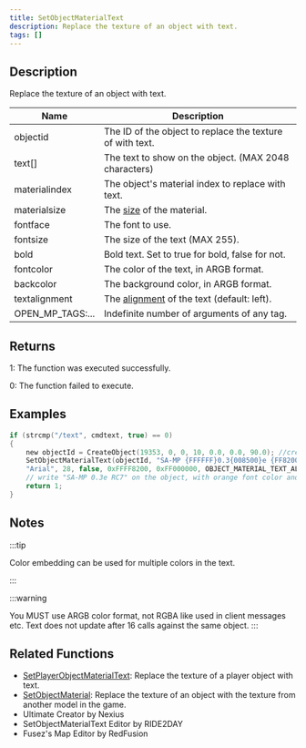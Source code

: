 ```yaml
---
title: SetObjectMaterialText
description: Replace the texture of an object with text.
tags: []
---
```


<VersionWarn version='SA-MP 0.3e' />

## Description

Replace the texture of an object with text.

| Name             | Description                                                                                   |
|------------------|-----------------------------------------------------------------------------------------------|
| objectid         | The ID of the object to replace the texture of with text.                                     |
| text[]           | The text to show on the object. (MAX 2048 characters)                                         |
| materialindex    | The object's material index to replace with text.                                             |
| materialsize     | The [size](/docs/scripting/resources/materialtextsizes) of the material.                      |
| fontface         | The font to use.                                                                              |
| fontsize         | The size of the text (MAX 255).                                                               |
| bold             | Bold text. Set to true for bold, false for not.                                               |
| fontcolor        | The color of the text, in ARGB format.                                                        |
| backcolor        | The background color, in ARGB format.                                                         |
| textalignment    | The [alignment](/docs/scripting/resources/materialtextalignment) of the text (default: left). |
| OPEN_MP_TAGS:... | Indefinite number of arguments of any tag.                                                    |

## Returns

1: The function was executed successfully.

0: The function failed to execute.

## Examples

```c
if (strcmp("/text", cmdtext, true) == 0)
{
    new objectId = CreateObject(19353, 0, 0, 10, 0.0, 0.0, 90.0); //create the object
    SetObjectMaterialText(objectId, "SA-MP {FFFFFF}0.3{008500}e {FF8200}RC7", 0, OBJECT_MATERIAL_SIZE_256x128,
    "Arial", 28, false, 0xFFFF8200, 0xFF000000, OBJECT_MATERIAL_TEXT_ALIGN_CENTER);
    // write "SA-MP 0.3e RC7" on the object, with orange font color and black background
    return 1;
}
```

## Notes

:::tip

Color embedding can be used for multiple colors in the text.

:::

:::warning

You MUST use ARGB color format, not RGBA like used in client messages etc.
Text does not update after 16 calls against the same object.
:::

## Related Functions

- [SetPlayerObjectMaterialText](SetPlayerObjectMaterialText): Replace the texture of a player object with text.
- [SetObjectMaterial](SetObjectMaterial): Replace the texture of an object with the texture from another model in the game.
- Ultimate Creator by Nexius
- SetObjectMaterialText Editor by RIDE2DAY
- Fusez's Map Editor by RedFusion
